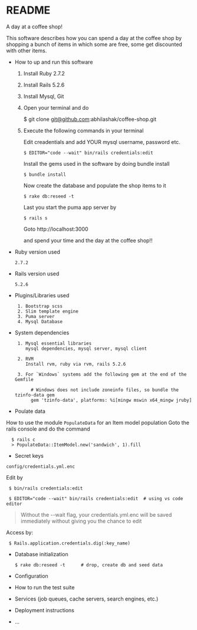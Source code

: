 # README

A day at a coffee shop!

This software describes how you can spend a day at the coffee shop by shopping
a bunch of items in which some are free, some get discounted with other items.

* How to up and run this software

    1. Install Ruby 2.7.2
    2. Install Rails 5.2.6
    3. Install Mysql, Git
    4. Open your terminal and do 

        $ git clone git@github.com:abhilashak/coffee-shop.git

    5. Execute the following commands in your terminal
       
       Edit creadentials and add YOUR mysql username, password etc.
         
           $ EDITOR="code --wait" bin/rails credentials:edit

       Install the gems used in the software by doing bundle install

           $ bundle install

       Now create the database and populate the shop items to it

           $ rake db:reseed -t

       Last you start the puma app server by

           $ rails s

       Goto http://localhost:3000

       and spend your time and the day at the coffee shop!!

* Ruby version used

      2.7.2

* Rails version used

      5.2.6

* Plugins/Libraries used

       1. Bootstrap scss
       2. Slim template engine
       3. Puma server
       4. Mysql Database

* System dependencies

       1. Mysql essential libraries
          mysql dependencies, mysql server, mysql client

       2. RVM
          Install rvm, ruby via rvm, rails 5.2.6

       3. For `Windows` systems add the following gem at the end of the Gemfile

            # Windows does not include zoneinfo files, so bundle the tzinfo-data gem
            gem 'tzinfo-data', platforms: %i[mingw mswin x64_mingw jruby] 

* Poulate data

How to use the module `PopulateData` for an Item model population
Goto the rails console and do the command

      $ rails c
      > PopulateData::ItemModel.new('sandwich', 1).fill

* Secret keys

`config/credentials.yml.enc`

Edit by

     $ bin/rails credentials:edit

     $ EDITOR="code --wait" bin/rails credentials:edit  # using vs code editor

> Without the --wait flag, your credentials.yml.enc will be saved immediately without giving you the chance to edit

Access by:

     $ Rails.application.credentials.dig(:key_name)

* Database initialization

      $ rake db:reseed -t      # drop, create db and seed data

* Configuration

* How to run the test suite

* Services (job queues, cache servers, search engines, etc.)

* Deployment instructions

* ...
